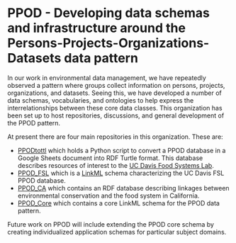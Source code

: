 # PPOD - Developing data schemas and infrastructure around the Persons-Projects-Organizations-Datasets data pattern

In our work in environmental data management, we have repeatedly observed a pattern where groups collect information
on persons, projects, organizations, and datasets. Seeing this, we have developed a number of data schemas,
vocabularies, and ontologies to help express the interrelationships between these core data classes. 
This organization has been set up to host repositories, discussions, and general development of the PPOD pattern.

At present there are four main repositories in this organization. These are:

* [PPODtottl](https://github.com/PPODschema/PPODtottl) which holds a Python script to convert a PPOD database in a
Google Sheets document into RDF Turtle format. This database describes resources of interest to the 
[UC Davis Food Systems Lab](https://foodsystemslab.ucdavis.edu).
* [PPOD_FSL](https://github.com/PPODschema/PPOD_FSL) which is a [LinkML](https://linkml.io/) schema characterizing the UC Davis FSL PPOD database.
* [PPOD_CA](https://github.com/PPODschema/PPOD_CA) which contains an RDF database describing linkages between
environmental conservation and the food system in California.
* [PPOD_Core](https://github.com/PPODschema/PPOD_Core) which contains a core LinkML schema for the PPOD data pattern.

Future work on PPOD will include extending the PPOD core schema by creating individualized application schemas for particular subject domains.


<!--

**Here are some ideas to get you started:**

🙋‍♀️ A short introduction - what is your organization all about?
🌈 Contribution guidelines - how can the community get involved?
👩‍💻 Useful resources - where can the community find your docs? Is there anything else the community should know?
🍿 Fun facts - what does your team eat for breakfast?
🧙 Remember, you can do mighty things with the power of [Markdown](https://docs.github.com/github/writing-on-github/getting-started-with-writing-and-formatting-on-github/basic-writing-and-formatting-syntax)
-->
